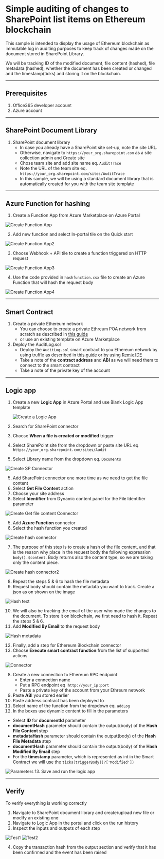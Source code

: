 # Simple auditing of changes to SharePoint list items on Ethereum blockchain

This sample is intended to display the usage of Ethereum blockchain as immutable log in auditing purposes to keep track of changes made on the document stored in SharePoint Library.

We will be tracking ID of the modified document, file content (hashed), file metadata (hashed), whether the document has been created or changed and the timestamp(ticks) and storing it on the blockchain.

---

## Prerequisites  
1. Office365 developer account
2. Azure account

--- 

## SharePoint Document Library

1. SharePoint document library
    - In case you already have a SharePoint site set-up, note the site URL.
    - Otherwise, navigate to `https://your_org.sharepoint.com` as a site collection admin and Create site
    - Chose team site and add site name eq. `AuditTrace`
    - Note the URL of the team site eq. `https://your_org.sharepoint.com/sites/AuditTrace`
    - In this sample, we will be using a standard document library that is automatically created for you with the team site template

--- 

## Azure Function for hashing

1. Create a Function App from Azure Marketplace on Azure Portal

![Create Function App](./resources/functionapp01.png)

2. Add new function and select In-portal tile on the Quick start

![Create Function App2](./resources/functionapp02.png)

3. Choose Webhook + API tile to create a function triggered on HTTP request

![Create Function App3](./resources/functionapp03.png)

4. Use the code provided in `hashfunction.csx` file to create an Azure Function that will hash the request body

![Create Function App4](./resources/functionapp04.png)

--- 


## Smart Contract

1. Create a private Ethereum network
    - You can choose to create a private Ethreum POA network from scratch as described in [this guide](https://github.com/caleteeter/smartcontractdev/blob/master/example1-setup.md)
    - or use an existing template on Azure Marketplace
2. Deploy the AuditLog.sol
    - Deploy the `AuditLog.sol` smart contract to you Ethereum network by using truffle as described in [this guide](https://github.com/caleteeter/smartcontractdev/blob/master/walkthrough1.md) or by using [Remix IDE](https://remix.ethereum.org)
    - Take a note of the **contract address** and **ABI** as we will need them to connect to the smart contract
    - Take a note of the private key of the account

---

## Logic app

1. Create a new **Logic App** in Azure Portal and use Blank Logic App template
    
    ![Create a Logic App](./resources/logicapp01.png)

2. Search for SharePoint connector
2. Choose **When a file is created or modified** trigger
3. Select SharePoint site from the dropdown or paste site URL eq. `https://your_org.sharepoint.com/sites/Audit`
4. Select Library name from the dropdown eq. `Documents`

![Create SP Connector](./resources/spcon01.png)

5. Add SharePoint connector one more time as we need to get the file content
6. Select **Get File Content** action 
7. Choose your site address
8. Select **Identifier** from Dynamic content panel for the File Identifier parameter

![Create Get file content Connector](./resources/spcon02.png)

5. Add **Azure Function** connector
6. Select the hash function you created

![Create hash connector](./resources/hashcon01.png)

7. The purpose of this step is to create a hash of the file content, and that is the reason why place in the request body the following expression `body().$content`. Body returns also the content type, so we are taking only the content piece.

![Create hash connector2](./resources/hashcon02.png)

8. Repeat the steps 5 & 6 to hash the file metadata
9. Request body should contain the metadata you want to track. Create a json as on shown on the image

![Hash text](./resources/hashcon03.png)

10. We will also be tracking the email of the user who made the changes to the document. To store it on blockchain, we first need to hash it. Repeat the steps 5 & 6.
12. Add **Modified By Email** to the request body

![Hash metadata](./resources/hashcon04.png)

12. Finally, add a step for Ethereum Blockchain connector
13. Choose **Execute smart contract function** from the list of supported actions

![Connector](./resources/bccon01.png)

8. Create a new connection to Ethereum RPC endpoint
    - Enter a connection name
    - Put a RPC endpoint eq. `http://your_ip:port`
    - Paste a private key of the account from your Ethreum network
9. Paste **ABI** you stored earlier
10. Paste address contract has been deployed to
11. Select name of the function from the dropdown eq. `addLog`
12. In the boxes use dynamic content to fill in the parameters
- Select **ID** for **documentId** parameter
- **documentHash** parameter should contain the output(body) of the **Hash File Content** step
- **metadataHash** parameter should contain the output(body) of the **Hash File Metadata** step
- **documentHash** parameter should contain the output(body) of the **Hash Modified By Email** step
- For the **timestamp** parameter, which is represented as int in the Smart Contract we will use the `ticks(triggerBody()?['Modified'])`


![Parameters](./resources/bccon02.png)
13. Save and run the logic app

---

## Verify
To verify everything is working correctly
1. Navigate to SharePoint document library and create/upload new file or modify an existing one
2. Navigate to Logic App in the portal and click on the run history
3. Inspect the inputs and outputs of each step

![Test1](./resources/test01.png)
![Test2](./resources/test02.png)

4. Copy the transaction hash from the output section and verify that it has been confirmed and the event has been raised


